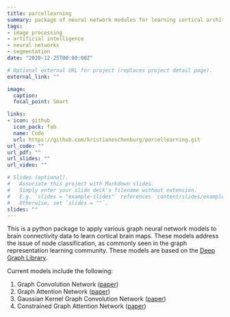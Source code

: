 ```yaml
---
title: parcellearning
summary: package of neural network modules for learning cortical architectures from brain connectivity data
tags:
- image processing
- artificial intelligence
- neural networks
- segmentation
date: "2020-12-25T00:00:00Z"

# Optional external URL for project (replaces project detail page).
external_link: ""

image:
  caption: 
  focal_point: Smart

links:
- icon: github
  icon_pack: fab
  name: Code
  url: https://github.com/kristianeschenburg/parcellearning.git
url_code: ""
url_pdf: ""
url_slides: ""
url_video: ""

# Slides (optional).
#   Associate this project with Markdown slides.
#   Simply enter your slide deck's filename without extension.
#   E.g. `slides = "example-slides"` references `content/slides/example-slides.md`.
#   Otherwise, set `slides = ""`.
slides: ""
---
```


This is a python package to apply various graph neural network models to brain connectivity data to learn cortical brain maps.  These models address the issue of node classification, as commonly seen in the graph representation learning community.  These models are based on the [Deep Graph Library](https://www.dgl.ai/).

Current models include the following:
  1. Graph Convolution Network ([paper](https://arxiv.org/abs/1609.02907))
  2. Graph Attention Network ([paper](https://arxiv.org/abs/1710.10903))
  3. Gaussian Kernel Graph Convolution Network ([paper](http://arxiv.org/abs/1803.10336))
  4. Constrained Graph Attention Network ([paper](https://arxiv.org/abs/1910.11945))